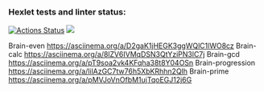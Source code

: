 ### Hexlet tests and linter status:

[![Actions Status](https://github.com/dom1howka/frontend-project-44/workflows/hexlet-check/badge.svg)](https://github.com/dom1howka/frontend-project-44/actions)
<a href="https://codeclimate.com/github/dom1howka/frontend-project-44/maintainability"><img src="https://api.codeclimate.com/v1/badges/4bcc3d40a462630e388f/maintainability" /></a>


Brain-even https://asciinema.org/a/D2gaK1jHEGK3ggWQlC1lWO8cz
Brain-calc https://asciinema.org/a/8lZV6IVMqDSN3QtYziPN3lC7j
Brain-gcd  https://asciinema.org/a/pT9soa2vk4KFqha38t8Y04OSn
Brain-progression https://asciinema.org/a/lilAzGC7tw76h5XbKRhhn2Qlh
Brain-prime  https://asciinema.org/a/pMVJoVnOfbM1ujTqoEGJ12j6G